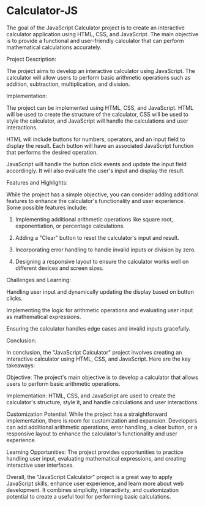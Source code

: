 # Calculator-JS
The goal of the JavaScript Calculator project is to create an interactive calculator application using HTML, CSS, and JavaScript. The main objective is to provide a functional and user-friendly calculator that can perform mathematical calculations accurately.

Project Description:

The project aims to develop an interactive calculator using JavaScript. The calculator will allow users to perform basic arithmetic operations such as addition, subtraction, multiplication, and division.

Implementation:

The project can be implemented using HTML, CSS, and JavaScript. HTML will be used to create the structure of the calculator, CSS will be used to style the calculator, and JavaScript will handle the calculations and user interactions.

HTML will include buttons for numbers, operators, and an input field to display the result. Each button will have an associated JavaScript function that performs the desired operation.

JavaScript will handle the button click events and update the input field accordingly. It will also evaluate the user's input and display the result.

Features and Highlights:

While the project has a simple objective, you can consider adding additional features to enhance the calculator's functionality and user experience. Some possible features include:

1. Implementing additional arithmetic operations like square root, exponentiation, or percentage calculations.

2. Adding a "Clear" button to reset the calculator's input and result.

3. Incorporating error handling to handle invalid inputs or division by zero.

4. Designing a responsive layout to ensure the calculator works well on different devices and screen sizes.

Challenges and Learning:

Handling user input and dynamically updating the display based on button clicks.

Implementing the logic for arithmetic operations and evaluating user input as mathematical expressions.

Ensuring the calculator handles edge cases and invalid inputs gracefully.

Conclusion:

In conclusion, the "JavaScript Calculator" project involves creating an interactive calculator using HTML, CSS, and JavaScript. Here are the key takeaways:

Objective: The project's main objective is to develop a calculator that allows users to perform basic arithmetic operations.

Implementation: HTML, CSS, and JavaScript are used to create the calculator's structure, style it, and handle calculations and user interactions.

Customization Potential: While the project has a straightforward implementation, there is room for customization and expansion. Developers can add additional arithmetic operations, error handling, a clear button, or a responsive layout to enhance the calculator's functionality and user experience.

Learning Opportunities: The project provides opportunities to practice handling user input, evaluating mathematical expressions, and creating interactive user interfaces.

Overall, the "JavaScript Calculator" project is a great way to apply JavaScript skills, enhance user experience, and learn more about web development. It combines simplicity, interactivity, and customization potential to create a useful tool for performing basic calculations.
